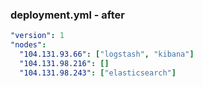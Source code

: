 ### deployment.yml - after

```yaml
"version": 1
"nodes":
  "104.131.93.66": ["logstash", "kibana"]
  "104.131.98.216": []
  "104.131.98.243": ["elasticsearch"]
```